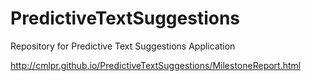 # PredictiveTextSuggestions
Repository for Predictive Text Suggestions Application 

http://cmlpr.github.io/PredictiveTextSuggestions/MilestoneReport.html
